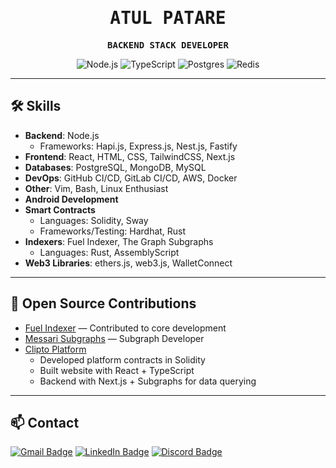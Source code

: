 <h1 align="center">
  <samp><b>ATUL PATARE</b></samp>
</h1>

<p align="center">
  <samp><strong>BACKEND STACK DEVELOPER</strong></samp>
</p>

<p align="center">
  <img alt="Node.js" src="https://img.shields.io/badge/Node.js-339933?style=flat-square&logo=node.js&logoColor=white">
  <img alt="TypeScript" src="https://img.shields.io/badge/TypeScript-007ACC?style=flat-square&logo=typescript&logoColor=white">
  <img alt="Postgres" src="https://img.shields.io/badge/PostgreSQL-336791?style=flat-square&logo=postgresql&logoColor=white">
  <img alt="Redis" src="https://img.shields.io/badge/Redis-DC382D?style=flat-square&logo=redis&logoColor=white">
</p>

---

## 🛠 Skills

- **Backend**: Node.js  
  - Frameworks: Hapi.js, Express.js, Nest.js, Fastify
- **Frontend**: React, HTML, CSS, TailwindCSS, Next.js
- **Databases**: PostgreSQL, MongoDB, MySQL
- **DevOps**: GitHub CI/CD, GitLab CI/CD, AWS, Docker
- **Other**: Vim, Bash, Linux Enthusiast
- **Android Development**
- **Smart Contracts**  
  - Languages: Solidity, Sway  
  - Frameworks/Testing: Hardhat, Rust
- **Indexers**: Fuel Indexer, The Graph Subgraphs  
  - Languages: Rust, AssemblyScript
- **Web3 Libraries**: ethers.js, web3.js, WalletConnect

---

## 🧩 Open Source Contributions

- [Fuel Indexer](https://github.com/FuelLabs/fuel-indexer) — Contributed to core development
- [Messari Subgraphs](https://github.com/messari/subgraphs) — Subgraph Developer
- [Clipto Platform](https://github.com/Clipto-Platform)  
  - Developed platform contracts in Solidity  
  - Built website with React + TypeScript  
  - Backend with Next.js + Subgraphs for data querying

---

## 📫 Contact

[![Gmail Badge](https://img.shields.io/badge/Gmail-DB4437?style=flat-square&logo=gmail&logoColor=white)](mailto:atulpatare99@gmail.com)
[![LinkedIn Badge](https://img.shields.io/badge/LinkedIn-0A66C2?style=flat-square&logo=linkedin&logoColor=white)](https://www.linkedin.com/in/atul-patare-a768a3165/)
[![Discord Badge](https://img.shields.io/badge/Discord-5865F2?style=flat-square&logo=discord&logoColor=white)](https://discord.com/users/atul.patare)

